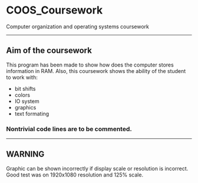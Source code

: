 # COOS_Coursework
 Computer organization and operating systems coursework
- - - -
## Aim of the coursework

This program has been made to show how does the computer stores information in RAM.
Also, this coursework shows the ability of the student to work with:
 * bit shifts
 * colors
 * IO system
 * graphics
 * text formating

### Nontrivial code lines are to be commented.
- - - -
## WARNING 
 Graphic can be shown incorrectly if display scale or resolution is incorrect.
 Good test was on 1920x1080 resolution and 125% scale.